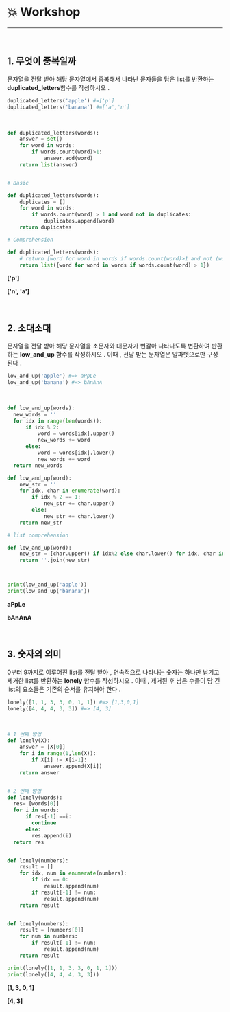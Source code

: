 # :boom: Workshop

---

​		

## 1. 무엇이 중복일까

문자열을 전달 받아 해당 문자열에서 중복해서 나타난 문자들을 담은 list를 반환하는 **duplicated_letters**함수를 작성하시오 .

```python
duplicated_letters('apple') #=['p']
duplicated_letters('banana') #=['a','n']
```

​			

```python
def duplicated_letters(words):
    answer = set()
    for word in words:
        if words.count(word)>1:
            answer.add(word)
    return list(answer)       


# Basic

def duplicated_letters(words):
    duplicates = []
    for word in words:
        if words.count(word) > 1 and word not in duplicates:
            duplicates.append(word)
    return duplicates

# Comprehension

def duplicated_letters(words):
    # return [word for word in words if words.count(word)>1 and not (word in result or result.add(word))]
    return list({word for word in words if words.count(word) > 1})
```

**['p']**

**['n', 'a']**

​							

## 2. 소대소대

문자열을 전달 받아 해당 문자열을 소문자와 대문자가 번갈아 나타나도록 변환하여 반환하는 **low_and_up** 함수를 작성하시오 . 이때 , 전달 받는 문자열은 알파벳으로만 구성된다 .

```python
low_and_up('apple') #=> aPpLe
low_and_up('banana') #=> bAnAnA
```

​			

```python
def low_and_up(words):
  new_words = ''
  for idx in range(len(words)):
      if idx % 2:
          word = words[idx].upper()
          new_words += word
      else:
          word = words[idx].lower()
          new_words += word
  return new_words

def low_and_up(word):
    new_str = ''
    for idx, char in enumerate(word):
        if idx % 2 == 1:
            new_str += char.upper()
        else:
            new_str += char.lower()
    return new_str

# list comprehension

def low_and_up(word):
    new_str = [char.upper() if idx%2 else char.lower() for idx, char in enumerate(word)]
    return ''.join(new_str)



print(low_and_up('apple')) 
print(low_and_up('banana'))
```

**aPpLe**

**bAnAnA**							

​											

## 3. 숫자의 의미

0부터 9까지로 이루어진 list를 전달 받아 , 연속적으로 나타나는 숫자는 하나만 남기고 제거한 list를 반환하는 **lonely** 함수를 작성하시오 . 이때 , 제거된 후 남은 수들이 담 긴 list의 요소들은 기존의 순서를 유지해야 한다 .

```python
lonely([1, 1, 3, 3, 0, 1, 1]) #=> [1,3,0,1]
lonely([4, 4, 4, 3, 3]) #=> [4, 3]
```

​					

```python
# 1 번째 방법
def lonely(X):
    answer = [X[0]]
    for i in range(1,len(X)):
        if X[i] != X[i-1]:
            answer.append(X[i])
    return answer


# 2 번째 방법
def lonely(words):
  res= [words[0]]
  for i in words:
      if res[-1] ==i:
        continue
      else:
        res.append(i)
  return res


def lonely(numbers):
    result = []
    for idx, num in enumerate(numbers):
        if idx == 0:
            result.append(num)
        if result[-1] != num:
            result.append(num)
    return result


def lonely(numbers):
    result = [numbers[0]]
    for num in numbers:
        if result[-1] != num:
            result.append(num)
    return result

print(lonely([1, 1, 3, 3, 0, 1, 1]))
print(lonely([4, 4, 4, 3, 3]))
```

**[1, 3, 0, 1]**

**[4, 3]**	

​			




